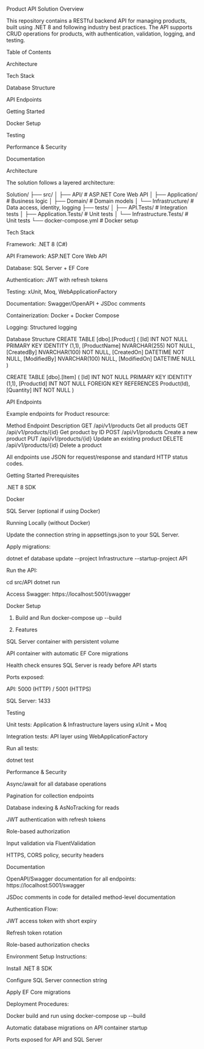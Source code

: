 Product API Solution
Overview

This repository contains a RESTful backend API for managing products, built using .NET 8 and following industry best practices.
The API supports CRUD operations for products, with authentication, validation, logging, and testing.

Table of Contents

Architecture

Tech Stack

Database Structure

API Endpoints

Getting Started

Docker Setup

Testing

Performance & Security

Documentation

Architecture

The solution follows a layered architecture:

Solution/
├── src/
│   ├── API/                  # ASP.NET Core Web API
│   ├── Application/          # Business logic
│   ├── Domain/               # Domain models
│   └── Infrastructure/       # Data access, identity, logging
├── tests/
│   ├── API.Tests/            # Integration tests
│   ├── Application.Tests/    # Unit tests
│   └── Infrastructure.Tests/ # Unit tests
└── docker-compose.yml        # Docker setup

Tech Stack

Framework: .NET 8 (C#)

API Framework: ASP.NET Core Web API

Database: SQL Server + EF Core

Authentication: JWT with refresh tokens

Testing: xUnit, Moq, WebApplicationFactory

Documentation: Swagger/OpenAPI + JSDoc comments

Containerization: Docker + Docker Compose

Logging: Structured logging

Database Structure
CREATE TABLE [dbo].[Product]
(
	[Id] INT NOT NULL PRIMARY KEY IDENTITY (1,1),
	[ProductName] NVARCHAR(255) NOT NULL,
	[CreatedBy] NVARCHAR(100) NOT NULL,
	[CreatedOn] DATETIME NOT NULL,
	[ModifiedBy] NVARCHAR(100) NULL,
	[ModifiedOn] DATETIME NULL
)

CREATE TABLE [dbo].[Item]
(
    [Id] INT NOT NULL PRIMARY KEY IDENTITY (1,1),
    [ProductId] INT NOT NULL FOREIGN KEY REFERENCES Product(Id),
    [Quantity] INT NOT NULL
)

API Endpoints

Example endpoints for Product resource:

Method	Endpoint	Description
GET	/api/v1/products	Get all products
GET	/api/v1/products/{id}	Get product by ID
POST	/api/v1/products	Create a new product
PUT	/api/v1/products/{id}	Update an existing product
DELETE	/api/v1/products/{id}	Delete a product

All endpoints use JSON for request/response and standard HTTP status codes.

Getting Started
Prerequisites

.NET 8 SDK

Docker

SQL Server
 (optional if using Docker)

Running Locally (without Docker)

Update the connection string in appsettings.json to your SQL Server.

Apply migrations:

dotnet ef database update --project Infrastructure --startup-project API


Run the API:

cd src/API
dotnet run


Access Swagger: https://localhost:5001/swagger

Docker Setup
1. Build and Run
docker-compose up --build

2. Features

SQL Server container with persistent volume

API container with automatic EF Core migrations

Health check ensures SQL Server is ready before API starts

Ports exposed:

API: 5000 (HTTP) / 5001 (HTTPS)

SQL Server: 1433

Testing

Unit tests: Application & Infrastructure layers using xUnit + Moq

Integration tests: API layer using WebApplicationFactory

Run all tests:

dotnet test

Performance & Security

Async/await for all database operations

Pagination for collection endpoints

Database indexing & AsNoTracking for reads

JWT authentication with refresh tokens

Role-based authorization

Input validation via FluentValidation

HTTPS, CORS policy, security headers

Documentation

OpenAPI/Swagger documentation for all endpoints: https://localhost:5001/swagger

JSDoc comments in code for detailed method-level documentation

Authentication Flow:

JWT access token with short expiry

Refresh token rotation

Role-based authorization checks

Environment Setup Instructions:

Install .NET 8 SDK

Configure SQL Server connection string

Apply EF Core migrations

Deployment Procedures:

Docker build and run using docker-compose up --build

Automatic database migrations on API container startup

Ports exposed for API and SQL Server

